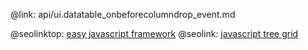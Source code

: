 @link: api/ui.datatable_onbeforecolumndrop_event.md

@seolinktop: [easy javascript framework](https://webix.com)
@seolink: [javascript tree grid](https://webix.com/widget/treetable/)